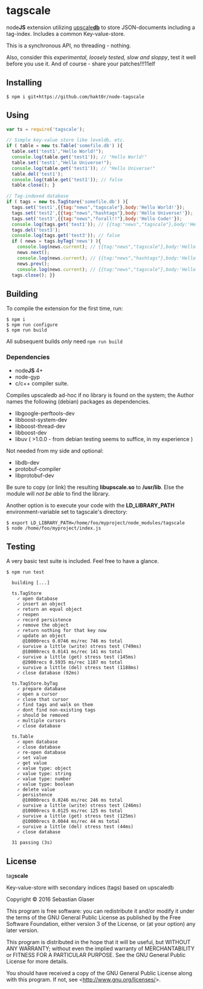 # tagscale

node**JS** extension utilizing [upscale**db**](https://upscaledb.com/) to store JSON-documents including a tag-index.
Includes a common Key-value-store.

This is a synchronous API, no threading - nothing.

Also, consider this *experimental, loosely tested, slow and sloppy*, test it well before you use it.
And of course - share your patches!!!11elf

## Installing

```ShellSession
$ npm i git+https://github.com/hakt0r/node-tagscale
```

## Using

```JavaScript
var ts = require('tagscale');

// Simple key-value store like leveldb, etc.
if ( table = new ts.Table('somefile.db') ){
  table.set('test1',"Hello World!");
  console.log(table.get('test1')); // "Hello World!"
  table.set('test1',"Hello Universe!");
  console.log(table.get('test1')); // "Hello Universe!"
  table.del('test1');
  console.log(table.get('test1')); // false
  table.close(); }

// Tag-indexed database
if ( tags = new ts.TagStore('somefile.db') ){
  tags.set('test1',{{tag:"news","tagscale"},body:'Hello World!'});
  tags.set('test2',{{tag:"news","hashtags"},body:'Hello Universe!'});
  tags.set('test3',{{tag:"news","forall!!"},body:'Hello Code!'});
  console.log(tags.get('test1')); // {{tag:"news","tagscale"},body:'Hello World!'}
  tags.del('test3');
  console.log(tags.get('test3')); // false
  if ( news = tags.byTag('news') ){
    console.log(news.current); // {{tag:"news","tagscale"},body:'Hello World!'}
    news.next();
    console.log(news.current); // {{tag:"news","hashtags"},body:'Hello Universe!'}
    news.prev();
    console.log(news.current); // {{tag:"news","tagscale"},body:'Hello World!'}
  tags.close(); }}
```

## Building

To compile the extension for the first time, run:

```ShellSession
$ npm i
$ npm run configure
$ npm run build
```

All subsequent builds *only* need `npm run build`

### Dependencies

  - node**JS** 4+
  - node-gyp
  - c/c++ compiler suite.

Compiles upscaledb ad-hoc if no library is found on the system;
  the Author names the following (debian) packages as dependencies.
  - libgoogle-perftools-dev
  - libboost-system-dev
  - libboost-thread-dev
  - libboost-dev
  - libuv ( >1.0.0 - from debian testing seems to suffice, in my experience )

Not needed from my side and optional:
  - libdb-dev
  - protobuf-compiler
  - libprotobuf-dev

Be sure to copy (or link) the resulting **libupscale.so** to **/usr/lib**.
Else the module will *not be able* to find the library.

Another option is to execute your code with the **LD_LIBRARY_PATH** environment-variable set to tagscale's directory:
```ShellSession
$ export LD_LIBRARY_PATH=/home/foo/myproject/node_modules/tagscale
$ node /home/foo/myproject/index.js
```

## Testing

A very basic test suite is included. Feel free to have a glance.

```ShellSession
$ npm run test

  building [...]

  ts.TagStore
    ✓ open database
    ✓ insert an object
    ✓ return an equal object
    ✓ reopen
    ✓ record persistence
    ✓ remove the object
    ✓ return nothing for that key now
    ✓ update an object
      @10000recs 0.0746 ms/rec 746 ms total
    ✓ survive a little (write) stress test (749ms)
      @10000recs 0.0141 ms/rec 141 ms total
    ✓ survive a little (get) stress test (145ms)
      @2000recs 0.5935 ms/rec 1187 ms total
    ✓ survive a little (del) stress test (1188ms)
    ✓ close database (92ms)

  ts.TagStore.byTag
    ✓ prepare database
    ✓ open a cursor
    ✓ close that cursor
    ✓ find tags and walk on them
    ✓ dont find non-existing tags
    ✓ should be removed
    ✓ multiple cursors
    ✓ close database

  ts.Table
    ✓ open database
    ✓ close database
    ✓ re-open database
    ✓ set value
    ✓ get value
    ✓ value type: object
    ✓ value type: string
    ✓ value type: number
    ✓ value type: boolean
    ✓ delete value
    ✓ persistence
      @10000recs 0.0246 ms/rec 246 ms total
    ✓ survive a little (write) stress test (246ms)
      @10000recs 0.0125 ms/rec 125 ms total
    ✓ survive a little (get) stress test (125ms)
      @10000recs 0.0044 ms/rec 44 ms total
    ✓ survive a little (del) stress test (44ms)
    ✓ close database

  31 passing (3s)
```

## License

tag**scale**

  Key-value-store with secondary indices (tags) based on upscaledb

  Copyright &copy; 2016 Sebastian Glaser

This program is free software: you can redistribute it and/or modify
it under the terms of the GNU General Public License as published by
the Free Software Foundation, either version 3 of the License, or
(at your option) any later version.

This program is distributed in the hope that it will be useful,
but WITHOUT ANY WARRANTY; without even the implied warranty of
MERCHANTABILITY or FITNESS FOR A PARTICULAR PURPOSE.  See the
GNU General Public License for more details.

You should have received a copy of the GNU General Public License
along with this program.  If not, see &lt;http://www.gnu.org/licenses/&gt;.
